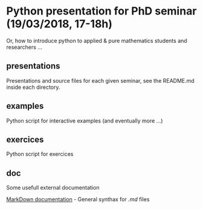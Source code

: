 # Python presentation for PhD seminar (19/03/2018, 17-18h)

Or, how to introduce python to applied & pure mathematics students and researchers ...

## presentations

Presentations and source files for each given seminar, see the README.md inside each directory.

## examples

Python script for interactive examples (and eventually more ...)

## exercices

Python script for exercices

## doc

Some usefull external documentation

[MarkDown documentation](https://docs.gitlab.com/ee/user/markdown.html) - General synthax for *.md* files

